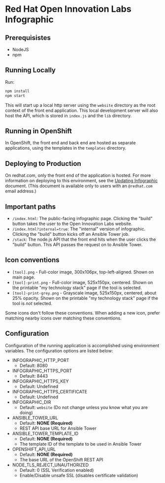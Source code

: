 # Red Hat Open Innovation Labs Infographic

## Prerequisistes
* NodeJS
* npm

## Running Locally
Run:
```bash
npm install
npm start
```

This will start up a local http server using the `website` directory as the root context of the front end application. This local development server will also host the API, which is stored in `index.js` and the `lib` directory.

## Running in OpenShift

In OpenShift, the front end and back end are hosted as separate applications, using the templates in the `templates` directory.

## Deploying to Production

On redhat.com, only the front end of the application is hosted. For more information on deploying to this environment, see the [Updating Infographic](https://docs.google.com/document/d/1xPXiBo7X5qTdaMqBCAaapf4RFFIag2Ob5bbg2VITy_A/edit?usp=sharing) document. (This document is available only to users with an `@redhat.com` email address.)

## Important paths

- `/index.html`: The public-facing infographic page. Clicking the "build" button takes the user to the Open Innovation Labs website.
- `/index.html?internal=true`: The "internal" version of infographic. Clicking the "build" button kicks off an Ansible Tower job.
- `/stack`: The node.js API that the front end hits when the user clicks the "build" button. This API passes the request on to Ansible Tower.

## Icon conventions

- `[tool].png` - Full-color image, 300x106px, top-left-aligned. Shown on main page.
- `[tool]-print.png` - Full-color image, 525x150px, centered. Shown on the printable "my technology stack" page if the tool is selected.
- `[tool]-print-grey.png` - Grayscale image, 525x150px, centered, about 25% opacity. Shown on the printable "my technology stack" page if the tool is _not_ selected.

Some icons don't follow these conventions. When adding a new icon, prefer matching nearby icons over matching these conventions.

## Configuration
Configuration of the running application is accomplished using
environment variables. The configuration options are listed below:

* INFOGRAPHIC_HTTP_PORT
  * Default: 8080
* INFOGRAPHIC_HTTPS_PORT
  * Default: 8443
* INFOGRAPHIC_HTTPS_KEY
  * Default: Undefined
* INFOGRAPHIC_HTTPS_CERTIFICATE
  * Default: Undefined
* INFOGRAPHIC_DIR
  * Default: `website` (Do not change unless you know what you are doing)
* ANSIBLE_TOWER_URL
  * Default: **NONE (Required)**
  * REST API base URL for Ansible Tower
* ANSIBLE_TOWER_TEMPLATE_ID
  * Default: **NONE (Required)**
  * The template ID of the template to be used in Ansible Tower
* OPENSHIFT_API_URL
  * Default: **NONE (Required)**
  * The base URL of the OpenShift REST API
* NODE_TLS_REJECT_UNAUTHORIZED
  * Default: 0 (SSL Verification enabled)
  * Enable/Disable unsafe SSL (disables certificate validation)
